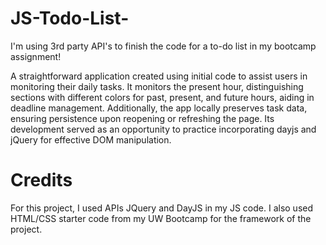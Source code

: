 # JS-Todo-List-
I'm using 3rd party API's to finish the code for a to-do list in my bootcamp assignment!

A straightforward application created using initial code to assist users in monitoring their daily tasks. It monitors the present hour, distinguishing sections with different colors for past, present, and future hours, aiding in deadline management. Additionally, the app locally preserves task data, ensuring persistence upon reopening or refreshing the page. Its development served as an opportunity to practice incorporating dayjs and jQuery for effective DOM manipulation.


# Credits

For this project, I used APIs JQuery and DayJS in my JS code. I also used HTML/CSS starter code from my UW Bootcamp for the framework of the project.